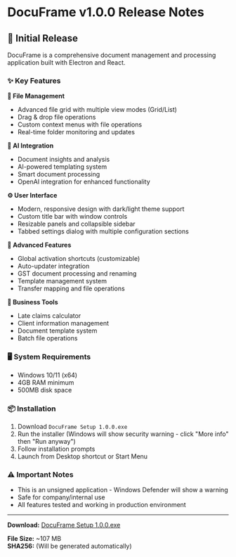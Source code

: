 # DocuFrame v1.0.0 Release Notes

## 🎉 Initial Release

DocuFrame is a comprehensive document management and processing application built with Electron and React.

### ✨ Key Features

**📁 File Management**
- Advanced file grid with multiple view modes (Grid/List)
- Drag & drop file operations
- Custom context menus with file operations
- Real-time folder monitoring and updates

**🤖 AI Integration**
- Document insights and analysis
- AI-powered templating system
- Smart document processing
- OpenAI integration for enhanced functionality

**⚙️ User Interface**
- Modern, responsive design with dark/light theme support
- Custom title bar with window controls
- Resizable panels and collapsible sidebar
- Tabbed settings dialog with multiple configuration sections

**🔧 Advanced Features**
- Global activation shortcuts (customizable)
- Auto-updater integration
- GST document processing and renaming
- Template management system
- Transfer mapping and file operations

**💼 Business Tools**
- Late claims calculator
- Client information management
- Document template system
- Batch file operations

### 🖥️ System Requirements
- Windows 10/11 (x64)
- 4GB RAM minimum
- 500MB disk space

### 📦 Installation
1. Download `DocuFrame Setup 1.0.0.exe`
2. Run the installer (Windows will show security warning - click "More info" then "Run anyway")
3. Follow installation prompts
4. Launch from Desktop shortcut or Start Menu

### ⚠️ Important Notes
- This is an unsigned application - Windows Defender will show a warning
- Safe for company/internal use
- All features tested and working in production environment

---

**Download:** [DocuFrame Setup 1.0.0.exe](https://github.com/edwardmatias/DocuFrame/releases/download/v1.0.0/DocuFrame%20Setup%201.0.0.exe)

**File Size:** ~107 MB  
**SHA256:** (Will be generated automatically) 